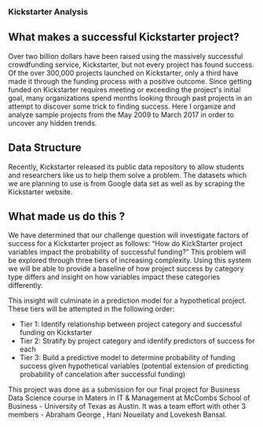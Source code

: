 ### Kickstarter Analysis

## What makes a successful Kickstarter project?

Over two billion dollars have been raised using the massively successful crowdfunding service, Kickstarter, but not every project has found success. Of the over 300,000 projects launched on Kickstarter, only a third have made it through the funding process with a positive outcome.
Since getting funded on Kickstarter requires meeting or exceeding the project's initial goal, many organizations spend months looking through past projects in an attempt to discover some trick to finding success. Here I organize and analyze sample projects from the May 2009 to March 2017 in order to uncover any hidden trends.
 
## Data Structure

Recently, Kickstarter released its public data repository to allow students and researchers like us to help them solve a problem. The datasets which we are planning to use is from Google data set as well as by scraping the Kickstarter website.

## What made us do this ?

We have determined that our challenge question will investigate factors of success for a Kickstarter project as follows: 
“How do KickStarter project variables impact the probability of successful funding?” 
This problem will be explored through three tiers of increasing complexity. Using this system we will be able to provide a baseline of how project success by category type differs and insight on how variables impact these categories differently. 

This insight will culminate in a prediction model for a hypothetical project. These tiers will be attempted in the following order: 
* Tier 1: Identify relationship between project category and successful funding on Kickstarter 
* Tier 2: Stratify by project category and identify predictors of success for each 
* Tier 3: Build a predictive model to determine probability of funding success given hypothetical variables (potential extension of predicting probability of cancelation after successful funding)


This project was done as a submission for our final project for Business Data Science course in Maters in IT & Management at McCombs School of Business - University of Texas as Austin. It was a team effort with other 3 members - Abraham George , Hani Noueilaty and Lovekesh Bansal.
